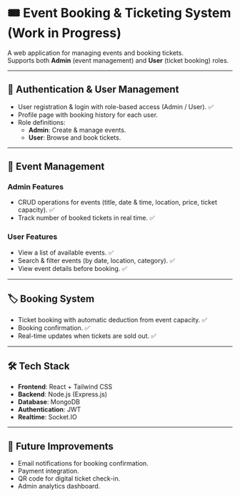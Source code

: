 # 🎟️ Event Booking & Ticketing System (Work in Progress)

A web application for managing events and booking tickets.  
Supports both **Admin** (event management) and **User** (ticket booking) roles.

---

## 🔑 Authentication & User Management
- User registration & login with role-based access (Admin / User). :white_check_mark: 
- Profile page with booking history for each user.
- Role definitions:
  - **Admin**: Create & manage events. 
  - **User**: Browse and book tickets.

---

## 🎤 Event Management
### Admin Features
- CRUD operations for events (title, date & time, location, price, ticket capacity). :white_check_mark: 
- Track number of booked tickets in real time. :white_check_mark: 

### User Features
- View a list of available events. :white_check_mark: 
- Search & filter events (by date, location, category). :white_check_mark: 
- View event details before booking. :white_check_mark:  

---

## 🏷️ Booking System
- Ticket booking with automatic deduction from event capacity. :white_check_mark: 
- Booking confirmation. :white_check_mark: 
- Real-time updates when tickets are sold out. :white_check_mark: 

---

## 🛠 Tech Stack
- **Frontend**: React + Tailwind CSS  
- **Backend**: Node.js (Express.js)  
- **Database**: MongoDB
- **Authentication**: JWT  
- **Realtime**: Socket.IO 

---

## 🔮 Future Improvements
- Email notifications for booking confirmation.
- Payment integration.
- QR code for digital ticket check-in.
- Admin analytics dashboard.
